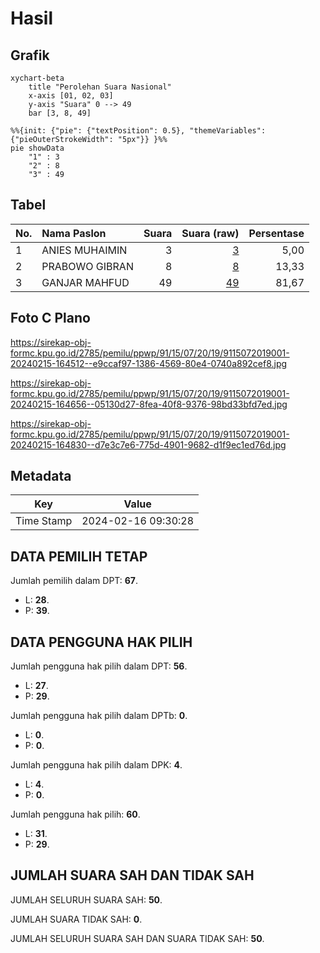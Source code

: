 # Hasil

## Grafik

```mermaid
xychart-beta
    title "Perolehan Suara Nasional"
    x-axis [01, 02, 03]
    y-axis "Suara" 0 --> 49
    bar [3, 8, 49]
```

```mermaid
%%{init: {"pie": {"textPosition": 0.5}, "themeVariables": {"pieOuterStrokeWidth": "5px"}} }%%
pie showData
    "1" : 3
    "2" : 8
    "3" : 49
```

## Tabel

| No. | Nama Paslon    | Suara | Suara (raw) | Persentase |
|:--- |:-------------- | -----:| -----------:| ----------:|
| 1   | ANIES MUHAIMIN | 3     | [3][p-1]    | 5,00       |
| 2   | PRABOWO GIBRAN | 8     | [8][p-2]    | 13,33      |
| 3   | GANJAR MAHFUD  | 49    | [49][p-3]   | 81,67      |


[p-1]: https://github.com/gigit-pemilu/pemilu-2024/blob/main/pilpres/hitung-suara/sub/91-papua/sub/15-waropen/sub/07-risei-sayati/sub/2019-unareu/sub/001-tps/sub/paslon-1.txt
[p-2]: https://github.com/gigit-pemilu/pemilu-2024/blob/main/pilpres/hitung-suara/sub/91-papua/sub/15-waropen/sub/07-risei-sayati/sub/2019-unareu/sub/001-tps/sub/paslon-2.txt
[p-3]: https://github.com/gigit-pemilu/pemilu-2024/blob/main/pilpres/hitung-suara/sub/91-papua/sub/15-waropen/sub/07-risei-sayati/sub/2019-unareu/sub/001-tps/sub/paslon-3.txt

## Foto C Plano

https://sirekap-obj-formc.kpu.go.id/2785/pemilu/ppwp/91/15/07/20/19/9115072019001-20240215-164512--e9ccaf97-1386-4569-80e4-0740a892cef8.jpg

https://sirekap-obj-formc.kpu.go.id/2785/pemilu/ppwp/91/15/07/20/19/9115072019001-20240215-164656--05130d27-8fea-40f8-9376-98bd33bfd7ed.jpg

https://sirekap-obj-formc.kpu.go.id/2785/pemilu/ppwp/91/15/07/20/19/9115072019001-20240215-164830--d7e3c7e6-775d-4901-9682-d1f9ec1ed76d.jpg


## Metadata

| Key        | Value               |
| ---------- | ------------------- |
| Time Stamp | 2024-02-16 09:30:28 |


## DATA PEMILIH TETAP

Jumlah pemilih dalam DPT: **67**.
 * L: **28**.
 * P: **39**.

## DATA PENGGUNA HAK PILIH

Jumlah pengguna hak pilih dalam DPT: **56**.
 * L: **27**.
 * P: **29**.

Jumlah pengguna hak pilih dalam DPTb: **0**.
 * L: **0**.
 * P: **0**.

Jumlah pengguna hak pilih dalam DPK: **4**.
 * L: **4**.
 * P: **0**.

Jumlah pengguna hak pilih: **60**.
 * L: **31**.
 * P: **29**.

## JUMLAH SUARA SAH DAN TIDAK SAH

JUMLAH SELURUH SUARA SAH: **50**.

JUMLAH SUARA TIDAK SAH: **0**.

JUMLAH SELURUH SUARA SAH DAN SUARA TIDAK SAH: **50**.


